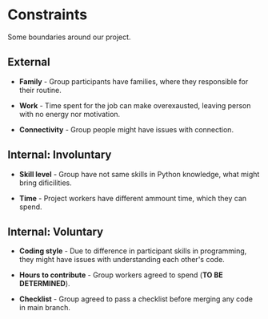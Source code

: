 # Constraints

Some boundaries around our project.

## External

* **Family** - Group participants have families, where they
responsible for their routine.

* **Work** - Time spent for the job can make overexausted,
leaving person with no energy nor motivation.

* **Connectivity** - Group people might have issues with connection.
<!--
  constraints coming from the outside that your team has no control over:
  - project deadlines
  - number of unit tests required to pass a code review
  - technologies (sometimes a client will tell you what to use)
  - power or connectivity
  - ...
-->

## Internal: Involuntary

* **Skill level** - Group have not same skills in Python
knowledge, what might bring dificilities.

* **Time** - Project workers have different ammount time,
which they can spend.
<!--
  constraints that come from within your team, and you have no control over:
  - each of your individual skill levels
  - amount of time available to work on the project
-->

## Internal: Voluntary

* **Coding style** - Due to difference in participant skills in
programming, they might have issues with understanding each
other's code.

* **Hours to contribute** - Group workers agreed to spend (**TO
BE DETERMINED**).

* **Checklist** - Group agreed to pass a checklist before merging
any code in main branch.
<!--
  constraints that your team decided on to help scope the project. they may include:
  - coding style & conventions
  - agree on a code review checklist for the project repository
  - the number of hours you want to spend working
  - only using the colors black and white
-->
